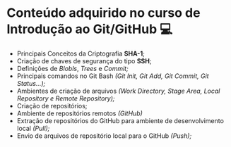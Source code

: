 # Conteúdo adquirido no curso de Introdução ao Git/GitHub :computer:



- Principais Conceitos da Criptografia **SHA-1**;
- Criação de chaves de segurança do tipo **SSH**;
- Definições de _Blobls_, _Trees_ e _Commit;_
- Principais comandos no Git Bash _(Git Init, Git Add, Git Commit, Git Status...);_
- Ambientes de criação de arquivos _(Work Directory, Stage Area, Local Repository e Remote Repository);_
- Criação de repositórios;
- Ambiente de repositórios remotos _(GitHub)_
- Extração de repositórios do GitHub para ambiente de desenvolvimento local _(Pull);_
- Envio de arquivos de repositório local para o GitHub _(Push);_